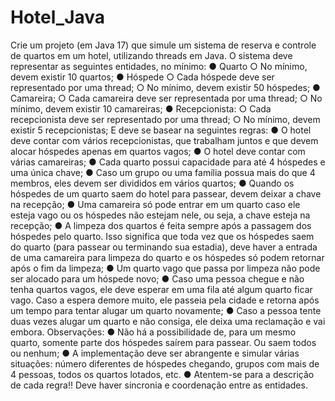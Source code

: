 # Hotel_Java

Crie um projeto (em Java 17) que simule um sistema de reserva e controle de quartos em um hotel, utilizando
threads em Java.
O sistema deve representar as seguintes entidades, no mínimo:
● Quarto
○ No mínimo, devem existir 10 quartos;
● Hóspede
○ Cada hóspede deve ser representado por uma thread;
○ No mínimo, devem existir 50 hóspedes;
● Camareira;
○ Cada camareira deve ser representada por uma thread;
○ No mínimo, devem existir 10 camareiras;
● Recepcionista:
○ Cada recepcionista deve ser representado por uma thread;
○ No mínimo, devem existir 5 recepcionistas;
E deve se basear na seguintes regras:
● O hotel deve contar com vários recepcionistas, que trabalham juntos e que devem alocar hóspedes
apenas em quartos vagos;
● O hotel deve contar com várias camareiras;
● Cada quarto possui capacidade para até 4 hóspedes e uma única chave;
● Caso um grupo ou uma família possua mais do que 4 membros, eles devem ser divididos em vários
quartos;
● Quando os hóspedes de um quarto saem do hotel para passear, devem deixar a chave na recepção;
● Uma camareira só pode entrar em um quarto caso ele esteja vago ou os hóspedes não estejam nele,
ou seja, a chave esteja na recepção;
● A limpeza dos quartos é feita sempre após a passagem dos hóspedes pelo quarto. Isso significa que
toda vez que os hóspedes saem do quarto (para passear ou terminando sua estadia), deve haver a
entrada de uma camareira para limpeza do quarto e os hóspedes só podem retornar após o fim da
limpeza;
● Um quarto vago que passa por limpeza não pode ser alocado para um hóspede novo;
● Caso uma pessoa chegue e não tenha quartos vagos, ele deve esperar em uma fila até algum quarto
ficar vago. Caso a espera demore muito, ele passeia pela cidade e retorna após um tempo para tentar
alugar um quarto novamente;
● Caso a pessoa tente duas vezes alugar um quarto e não consiga, ele deixa uma reclamação e vai
embora.
Observações:
● Não há a possibilidade de, para um mesmo quarto, somente parte dos hóspedes saírem para passear.
Ou saem todos ou nenhum;
● A implementação deve ser abrangente e simular várias situações: número diferentes de hóspedes
chegando, grupos com mais de 4 pessoas, todos os quartos lotados, etc.
● Atentem-se para a descrição de cada regra!! Deve haver sincronia e coordenação entre as
entidades.

